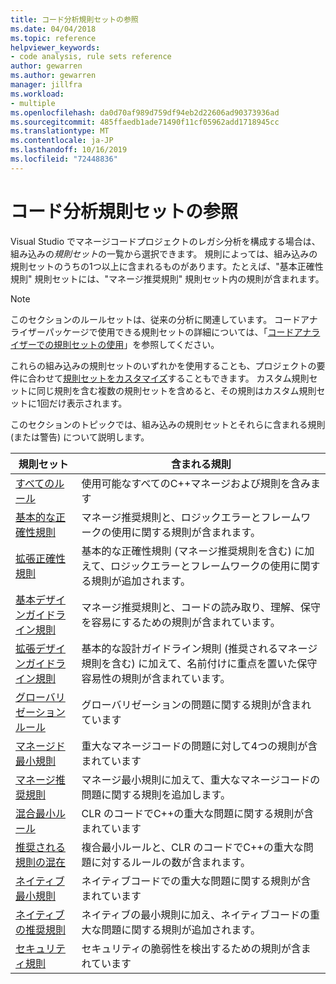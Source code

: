 ```yaml
---
title: コード分析規則セットの参照
ms.date: 04/04/2018
ms.topic: reference
helpviewer_keywords:
- code analysis, rule sets reference
author: gewarren
ms.author: gewarren
manager: jillfra
ms.workload:
- multiple
ms.openlocfilehash: da0d70af989d759df94eb2d22606ad90373936ad
ms.sourcegitcommit: 485ffaedb1ade71490f11cf05962add1718945cc
ms.translationtype: MT
ms.contentlocale: ja-JP
ms.lasthandoff: 10/16/2019
ms.locfileid: "72448836"
---
```

# <a name="code-analysis-rule-set-reference"></a>コード分析規則セットの参照

Visual Studio でマネージコードプロジェクトのレガシ分析を構成する場合は、組み込みの*規則セット*の一覧から選択できます。 規則によっては、組み込みの規則セットのうちの1つ以上に含まれるものがあります。たとえば、"基本正確性規則" 規則セットには、"マネージ推奨規則" 規則セット内の規則が含まれます。

> [!NOTE]
> このセクションのルールセットは、従来の分析に関連しています。 コードアナライザーパッケージで使用できる規則セットの詳細については、「[コードアナライザーでの規則セットの使用](analyzer-rule-sets.md)」を参照してください。

これらの組み込みの規則セットのいずれかを使用することも、プロジェクトの要件に合わせて[規則セットをカスタマイズ](../code-quality/how-to-create-a-custom-rule-set.md)することもできます。 カスタム規則セットに同じ規則を含む複数の規則セットを含めると、その規則はカスタム規則セットに1回だけ表示されます。

このセクションのトピックでは、組み込みの規則セットとそれらに含まれる規則 (または警告) について説明します。

| 規則セット | 含まれる規則 |
| - | - |
| [すべてのルール](all-rules-rule-set.md) | 使用可能なすべてのC++マネージおよび規則を含みます |
| [基本的な正確性規則](basic-correctness-rules-rule-set-for-managed-code.md) | マネージ推奨規則と、ロジックエラーとフレームワークの使用に関する規則が含まれます。 |
| [拡張正確性規則](extended-correctness-rules-rule-set-for-managed-code.md) | 基本的な正確性規則 (マネージ推奨規則を含む) に加えて、ロジックエラーとフレームワークの使用に関する規則が追加されます。 |
| [基本デザインガイドライン規則](basic-design-guideline-rules-rule-set-for-managed-code.md) | マネージ推奨規則と、コードの読み取り、理解、保守を容易にするための規則が含まれています。 |
| [拡張デザインガイドライン規則](extended-design-guidelines-rules-rule-set-for-managed-code.md) | 基本的な設計ガイドライン規則 (推奨されるマネージ規則を含む) に加えて、名前付けに重点を置いた保守容易性の規則が含まれています。 |
| [グローバリゼーションルール](globalization-rules-rule-set-for-managed-code.md) | グローバリゼーションの問題に関する規則が含まれています |
| [マネージド最小規則](managed-minimum-rules-rule-set-for-managed-code.md) | 重大なマネージコードの問題に対して4つの規則が含まれています |
| [マネージ推奨規則](managed-recommended-rules-rule-set-for-managed-code.md) | マネージ最小規則に加えて、重大なマネージコードの問題に関する規則を追加します。 |
| [混合最小ルール](mixed-minimum-rules-rule-set.md) | CLR のコードでC++の重大な問題に関する規則が含まれています |
| [推奨される規則の混在](mixed-recommended-rules-rule-set.md) | 複合最小ルールと、CLR のコードでC++の重大な問題に対するルールの数が含まれます。 |
| [ネイティブ最小規則](native-minimum-rules-rule-set.md) | ネイティブコードでの重大な問題に関する規則が含まれています |
| [ネイティブの推奨規則](native-recommended-rules-rule-set.md) | ネイティブの最小規則に加え、ネイティブコードの重大な問題に関する規則が追加されます。 |
| [セキュリティ規則](security-rules-rule-set-for-managed-code.md) | セキュリティの脆弱性を検出するための規則が含まれています |
